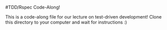 #TDD/Rspec Code-Along!

This is a code-along file for our lecture on test-driven development! Clone this directory to your computer and wait for instructions :)